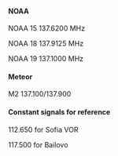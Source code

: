#### NOAA

NOAA 15	137.6200 MHz

NOAA 18	137.9125 MHz

NOAA 19	137.1000 MHz

#### Meteor

M2 137.100/137.900


#### Constant signals for reference

112.650 for Sofia VOR

117.500 for Bailovo

